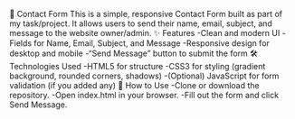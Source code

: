 📩 Contact Form
This is a simple, responsive Contact Form built as part of my task/project. It allows users to send their name, email, subject, and message to the website owner/admin.
✨ Features
-Clean and modern UI
-Fields for Name, Email, Subject, and Message
-Responsive design for desktop and mobile
-“Send Message” button to submit the form
🛠️ Technologies Used
-HTML5 for structure
-CSS3 for styling (gradient background, rounded corners, shadows)
-(Optional) JavaScript for form validation (if you added any)
🚀 How to Use
-Clone or download the repository.
-Open index.html in your browser.
-Fill out the form and click Send Message.
